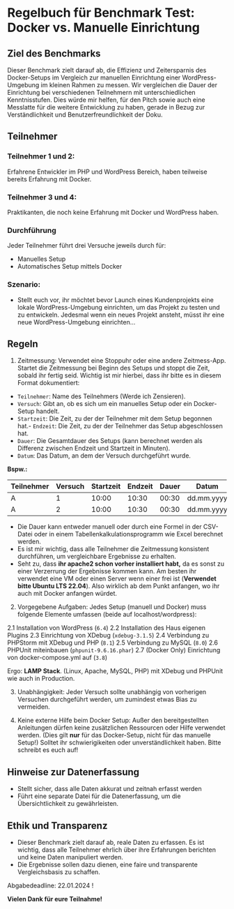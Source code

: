 # Regelbuch für Benchmark Test: Docker vs. Manuelle Einrichtung

## Ziel des Benchmarks

Dieser Benchmark zielt darauf ab, die Effizienz und Zeitersparnis des Docker-Setups im Vergleich zur manuellen Einrichtung einer WordPress-Umgebung im kleinen Rahmen zu messen. Wir vergleichen die Dauer der Einrichtung bei verschiedenen Teilnehmern mit unterschiedlichen Kenntnisstufen. Dies würde mir helfen, für den Pitch sowie auch eine Messlatte für die weitere Entwicklung zu haben, gerade in Bezug zur Verständlichkeit und Benutzerfreundlichkeit der Doku.

## Teilnehmer

### Teilnehmer 1 und 2: 
Erfahrene Entwickler im PHP und WordPress Bereich, haben teilweise bereits Erfahrung mit Docker.

### Teilnehmer 3 und 4:
Praktikanten, die noch keine Erfahrung mit Docker und WordPress haben.

### Durchführung

Jeder Teilnehmer führt drei Versuche jeweils durch für:

- Manuelles Setup
- Automatisches Setup mittels Docker

### Szenario:
- Stellt euch vor, ihr möchtet bevor Launch eines Kundenprojekts eine lokale WordPress-Umgebung einrichten, um das Projekt zu testen und zu entwickeln. Jedesmal wenn ein neues Projekt ansteht, müsst ihr eine neue WordPress-Umgebung einrichten...

## Regeln

1. Zeitmessung: Verwendet eine Stoppuhr oder eine andere Zeitmess-App. Startet die Zeitmessung bei Beginn des Setups und stoppt die Zeit, sobald ihr fertig seid. Wichtig ist mir hierbei, dass ihr bitte es in diesem Format dokumentiert:

- `Teilnehmer`: Name des Teilnehmers (Werde ich Zensieren).
- `Versuch`: Gibt an, ob es sich um ein manuelles Setup oder ein Docker-Setup handelt.
- `Startzeit`: Die Zeit, zu der der Teilnehmer mit dem Setup begonnen hat.- `Endzeit`: Die Zeit, zu der der Teilnehmer das Setup abgeschlossen hat.
- `Dauer`: Die Gesamtdauer des Setups (kann berechnet werden als Differenz zwischen Endzeit und Startzeit in Minuten).
- `Datum`: Das Datum, an dem der Versuch durchgeführt wurde.

**Bspw.:**

| Teilnehmer | Versuch | Startzeit | Endzeit | Dauer | Datum |
| --- | --- | --- | --- | --- | --- |
| A | 1 | 10:00 | 10:30 | 00:30 | dd.mm.yyyy |
| A | 2 | 10:00 | 10:30 | 00:30 | dd.mm.yyyy |

- Die Dauer kann entweder manuell oder durch eine Formel in der CSV-Datei oder in einem Tabellenkalkulationsprogramm wie Excel berechnet werden.
- Es ist mir wichtig, dass alle Teilnehmer die Zeitmessung konsistent durchführen, um vergleichbare Ergebnisse zu erhalten.
- Seht zu, dass **ihr apache2 schon vorher installiert habt,** da es sonst zu einer Verzerrung der Ergebnisse kommen kann. Am besten ihr verwendet eine VM oder einen Server wenn einer frei ist (**Verwendet bitte Ubuntu LTS 22.04**). Also wirklich ab dem Punkt anfangen, wo ihr auch mit Docker anfangen würdet.

2. Vorgegebene Aufgaben: Jedes Setup (manuell und Docker) muss folgende Elemente umfassen (beide auf localhost/wordpress):


2.1 Installation von WordPress (`6.4`)
2.2 Installation des Haus eigenen Plugins
2.3 Einrichtung von XDebug (`xdebug-3.1.5`)
2.4 Verbindung zu PHPStorm mit XDebug und PHP (`8.1`)
2.5 Verbindung zu MySQL (`8.0`)
2.6 PHPUnit miteinbauen (`phpunit-9.6.16.phar`)
2.7 (Docker Only) Einrichtung von docker-compose.yml auf (`3.8`)

Ergo: **LAMP Stack**. (Linux, Apache, MySQL, PHP) mit XDebug und PHPUnit wie auch in Production.

3. Unabhängigkeit: Jeder Versuch sollte unabhängig von vorherigen Versuchen durchgeführt werden, um zumindest etwas Bias zu vermeiden.

4. Keine externe Hilfe beim Docker Setup: Außer den bereitgestellten Anleitungen dürfen keine zusätzlichen Ressourcen oder Hilfe verwendet werden. (Dies gilt **nur** für das Docker-Setup, nicht für das manuelle Setup!) Solltet ihr schwierigikeiten oder unverständlichkeit haben. Bitte schreibt es euch auf!

## Hinweise zur Datenerfassung

- Stellt sicher, dass alle Daten akkurat und zeitnah erfasst werden
- Führt eine separate Datei für die Datenerfassung, um die Übersichtlichkeit zu gewährleisten.


## Ethik und Transparenz

- Dieser Benchmark zielt darauf ab, reale Daten zu erfassen. Es ist wichtig, dass alle Teilnehmer ehrlich über ihre Erfahrungen berichten und keine Daten manipuliert werden.
- Die Ergebnisse sollen dazu dienen, eine faire und transparente Vergleichsbasis zu schaffen.

Abgabedeadline: 22.01.2024 !

**Vielen Dank für eure Teilnahme!**
